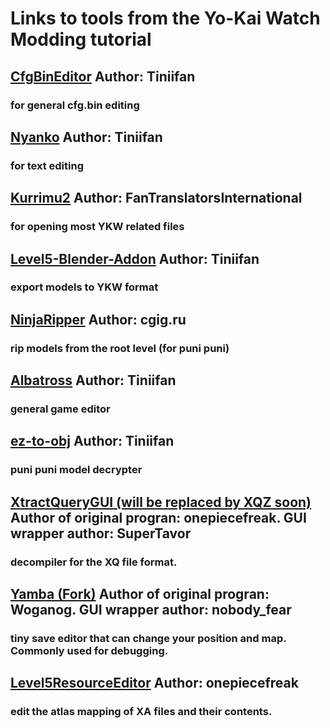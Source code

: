 # Links to tools from the Yo-Kai Watch Modding tutorial

## [CfgBinEditor](https://github.com/Tiniifan/CfgBinEditor) Author: Tiniifan
### for general cfg.bin editing
## [Nyanko](https://github.com/Tiniifan/Nyanko) Author: Tiniifan
### for text editing
## [Kurrimu2](https://github.com/FanTranslatorsInternational/Kuriimu2) Author: FanTranslatorsInternational
### for opening most YKW related files
## [Level5-Blender-Addon](https://github.com/FanTranslatorsInternational/Kuriimu2) Author: Tiniifan
### export models to YKW format
## [NinjaRipper](https://gamebanana.com/tools/5638) Author: cgig.ru
### rip models from the root level (for puni puni)
## [Albatross](https://github.com/Tiniifan/Albatross) Author: Tiniifan
### general game editor
## [ez-to-obj](https://github.com/Tiniifan/ez_to_obj) Author: Tiniifan
### puni puni model decrypter
## [XtractQueryGUI (will be replaced by XQZ soon)](https://github.com/SuperTavor/AllModdingTools/blob/main/files/xqgui.zip) Author of original progran: onepiecefreak. GUI wrapper author: SuperTavor
### decompiler for the XQ file format.
## [Yamba (Fork)](https://github.com/nobodyF34R/Yamba) Author of original progran: Woganog. GUI wrapper author: nobody_fear
### tiny save editor that can change your position and map. Commonly used for debugging.
## [Level5ResourceEditor](https://github.com/onepiecefreak3/Level5RessourceEditor) Author: onepiecefreak
### edit the atlas mapping of XA files and their contents.
